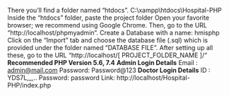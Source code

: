 There you’ll find a folder named “htdocs”. C:\xampp\htdocs\Hospital-PHP
Inside the “htdocs” folder, paste the project folder 
Open your favorite browser; we recommend using Google Chrome.
Then, go to the URL “http://localhost/phpmyadmin“.
Create a Database with a name: hmisphp
Click on the “Import” tab and choose the database file (.sql) which is provided under the folder named “DATABASE FILE”.
After setting up all these, go to the URL “http://localhost/[ PROJECT_FOLDER_NAME ]/“
**Recommended PHP Version 5.6, 7.4**
**Admin Login Details**
Email   : admin@mail.com
Password: Password@123
**Doctor Login Details**
ID      : YDS7L,_,..
Password: password
Link: http://localhost/Hospital-PHP/index.php



